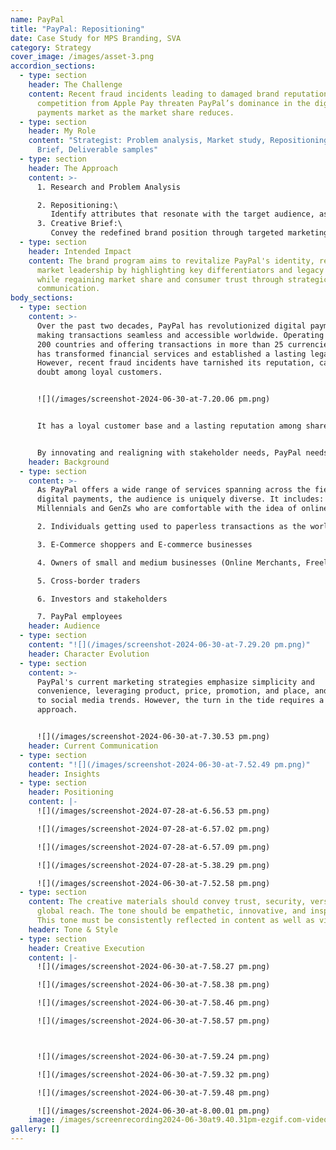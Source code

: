 ```yaml
---
name: PayPal
title: "PayPal: Repositioning"
date: Case Study for MPS Branding, SVA
category: Strategy
cover_image: /images/asset-3.png
accordion_sections:
  - type: section
    header: The Challenge
    content: Recent fraud incidents leading to damaged brand reputation and
      competition from Apple Pay threaten PayPal’s dominance in the digital
      payments market as the market share reduces.
  - type: section
    header: My Role
    content: "Strategist: Problem analysis, Market study, Repositioning, Creative
      Brief, Deliverable samples"
  - type: section
    header: The Approach
    content: >-
      1. Research and Problem Analysis

      2. Repositioning:\
         Identify attributes that resonate with the target audience, assess current perceptions, and craft a unique, compelling identity using PayPal's assets and experiences that will 
      3. Creative Brief:\
         Convey the redefined brand position through targeted marketing initiatives and develop creative guidelines for consistent future messaging
  - type: section
    header: Intended Impact
    content: The brand program aims to revitalize PayPal's identity, reinstating its
      market leadership by highlighting key differentiators and legacy strengths
      while regaining market share and consumer trust through strategic
      communication.
body_sections:
  - type: section
    content: >-
      Over the past two decades, PayPal has revolutionized digital payments,
      making transactions seamless and accessible worldwide. Operating in over
      200 countries and offering transactions in more than 25 currencies, PayPal
      has transformed financial services and established a lasting legacy.
      However, recent fraud incidents have tarnished its reputation, causing
      doubt among loyal customers. 


      ![](/images/screenshot-2024-06-30-at-7.20.06 pm.png)


      It has a loyal customer base and a lasting reputation among shareholders. However, **investors are growing wary** as Apple Pay is emerging as a strong competitor and a possible threat.


      By innovating and realigning with stakeholder needs, PayPal needs to **reinforce its value and regain trust,** ensuring its continued leadership in the fintech industry.
    header: Background
  - type: section
    content: >-
      As PayPal offers a wide range of services spanning across the field of
      digital payments, the audience is uniquely diverse. It includes: 1.
      Millennials and GenZs who are comfortable with the idea of online payments

      2. Individuals getting used to paperless transactions as the world moves towards digital

      3. E-Commerce shoppers and E-commerce businesses

      4. Owners of small and medium businesses (Online Merchants, Freelancers etc.)

      5. Cross-border traders

      6. Investors and stakeholders

      7. PayPal employees
    header: Audience
  - type: section
    content: "![](/images/screenshot-2024-06-30-at-7.29.20 pm.png)"
    header: Character Evolution
  - type: section
    content: >-
      PayPal's current marketing strategies emphasize simplicity and
      convenience, leveraging product, price, promotion, and place, and adapting
      to social media trends. However, the turn in the tide requires a refreshed
      approach. 


      ![](/images/screenshot-2024-06-30-at-7.30.53 pm.png)
    header: Current Communication
  - type: section
    content: "![](/images/screenshot-2024-06-30-at-7.52.49 pm.png)"
    header: Insights
  - type: section
    header: Positioning
    content: |-
      ![](/images/screenshot-2024-07-28-at-6.56.53 pm.png)

      ![](/images/screenshot-2024-07-28-at-6.57.02 pm.png)

      ![](/images/screenshot-2024-07-28-at-6.57.09 pm.png)

      ![](/images/screenshot-2024-07-28-at-5.38.29 pm.png)

      ![](/images/screenshot-2024-06-30-at-7.52.58 pm.png)
  - type: section
    content: The creative materials should convey trust, security, versatility, and
      global reach. The tone should be empathetic, innovative, and inspiring.
      This tone must be consistently reflected in content as well as visuals.
    header: Tone & Style
  - type: section
    header: Creative Execution
    content: |-
      ![](/images/screenshot-2024-06-30-at-7.58.27 pm.png)

      ![](/images/screenshot-2024-06-30-at-7.58.38 pm.png)

      ![](/images/screenshot-2024-06-30-at-7.58.46 pm.png)

      ![](/images/screenshot-2024-06-30-at-7.58.57 pm.png)



      ![](/images/screenshot-2024-06-30-at-7.59.24 pm.png)

      ![](/images/screenshot-2024-06-30-at-7.59.32 pm.png)

      ![](/images/screenshot-2024-06-30-at-7.59.48 pm.png)

      ![](/images/screenshot-2024-06-30-at-8.00.01 pm.png)
    image: /images/screenrecording2024-06-30at9.40.31pm-ezgif.com-video-to-gif-converter.gif
gallery: []
---
```

